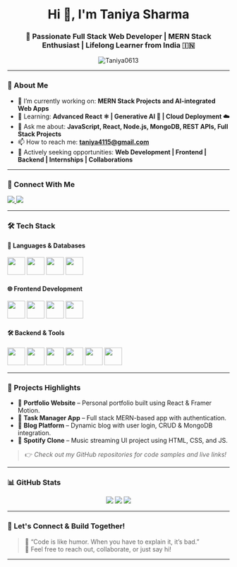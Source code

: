 <h1 align="center">Hi 👋, I'm Taniya Sharma</h1>
<h3 align="center">🚀 Passionate Full Stack Web Developer | MERN Stack Enthusiast | Lifelong Learner from India 🇮🇳</h3>

<p align="center">
  <img src="https://komarev.com/ghpvc/?username=Taniya0613&label=Profile%20views&color=0e75b6&style=flat" alt="Taniya0613" />
</p>

---

### 🌟 About Me

- 🔭 I’m currently working on: **MERN Stack Projects and AI-integrated Web Apps**
- 🌱 Learning: **Advanced React ⚛️ | Generative AI 🤖 | Cloud Deployment ☁️**
- 💬 Ask me about: **JavaScript, React, Node.js, MongoDB, REST APIs, Full Stack Projects**
- 📫 How to reach me: **taniya4115@gmail.com**
- 💼 Actively seeking opportunities: **Web Development | Frontend | Backend | Internships | Collaborations**

---

### 📌 Connect With Me

<p align="left">
  <a href="https://www.linkedin.com/in/taniya-sharma-1680d/" target="blank">
    <img src="https://img.shields.io/badge/-LinkedIn-%230077B5?style=for-the-badge&logo=linkedin&logoColor=white" />
  </a>
  <a href="https://github.com/Taniya0613" target="blank">
    <img src="https://img.shields.io/badge/-GitHub-181717?style=for-the-badge&logo=github&logoColor=white" />
  </a>
</p>

---

### 🛠️ Tech Stack

#### 🚀 Languages & Databases
<p>
  <img src="https://cdn.jsdelivr.net/gh/devicons/devicon/icons/javascript/javascript-original.svg" width="40" />
  <img src="https://cdn.jsdelivr.net/gh/devicons/devicon/icons/python/python-original.svg" width="40" />
  <img src="https://cdn.jsdelivr.net/gh/devicons/devicon/icons/mysql/mysql-original.svg" width="40" />
  <img src="https://cdn.jsdelivr.net/gh/devicons/devicon/icons/mongodb/mongodb-original.svg" width="40" />
</p>

#### 🌐 Frontend Development
<p>
  <img src="https://cdn.jsdelivr.net/gh/devicons/devicon/icons/react/react-original.svg" width="40" />
  <img src="https://cdn.jsdelivr.net/gh/devicons/devicon/icons/html5/html5-original.svg" width="40" />
  <img src="https://cdn.jsdelivr.net/gh/devicons/devicon/icons/css3/css3-original.svg" width="40" />
  <img src="https://cdn.jsdelivr.net/gh/devicons/devicon/icons/bootstrap/bootstrap-original.svg" width="40" />
</p>

#### 🛠️ Backend & Tools
<p>
  <img src="https://cdn.jsdelivr.net/gh/devicons/devicon/icons/nodejs/nodejs-original.svg" width="40" />
  <img src="https://cdn.jsdelivr.net/gh/devicons/devicon/icons/express/express-original.svg" width="40" />
  <img src="https://cdn.jsdelivr.net/gh/devicons/devicon/icons/postman/postman-original.svg" width="40" />
  <img src="https://cdn.jsdelivr.net/gh/devicons/devicon/icons/git/git-original.svg" width="40" />
  <img src="https://cdn.jsdelivr.net/gh/devicons/devicon/icons/github/github-original.svg" width="40" />
  <img src="https://cdn.jsdelivr.net/gh/devicons/devicon/icons/vscode/vscode-original.svg" width="40" />
</p>

---

### 🚀 Projects Highlights

- 🔹 **Portfolio Website** – Personal portfolio built using React & Framer Motion.  
- 🔹 **Task Manager App** – Full stack MERN-based app with authentication.  
- 🔹 **Blog Platform** – Dynamic blog with user login, CRUD & MongoDB integration.  
- 🔹 **Spotify Clone** – Music streaming UI project using HTML, CSS, and JS.

> 👉 *Check out my GitHub repositories for code samples and live links!*

---

### 📊 GitHub Stats

<p align="center">
  <img src="https://github-readme-stats.vercel.app/api?username=Taniya0613&show_icons=true&theme=nightowl" />
  <img src="https://github-readme-stats.vercel.app/api/top-langs/?username=Taniya0613&layout=compact&theme=nightowl" />
  <img src="https://github-readme-streak-stats.herokuapp.com/?user=Taniya0613&theme=nightowl" />
</p>

---

### 🌈 Let's Connect & Build Together!

> 💬 “Code is like humor. When you have to explain it, it’s bad.”  
> 🔗 Feel free to reach out, collaborate, or just say hi!

---
